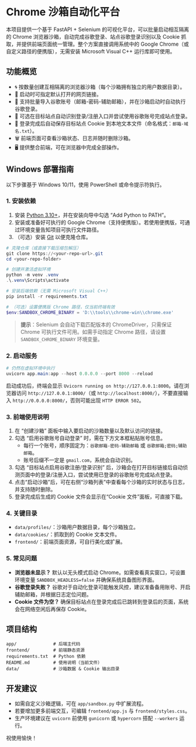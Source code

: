 # Chrome 沙箱自动化平台

本项目提供一个基于 FastAPI + Selenium 的可视化平台，可以批量启动相互隔离的 Chrome 浏览器沙箱，自动完成谷歌登录、站点谷歌登录识别以及 Cookie 抓取，并提供前端页面统一管理。整个方案直接调用系统中的 Google Chrome（或自定义路径的便携版），无需安装 Microsoft Visual C++ 运行库即可使用。

## 功能概览

- 🌀 按数量创建互相隔离的浏览器沙箱（每个沙箱拥有独立的用户数据目录）。
- 🔗 启动时可指定默认打开的网页链接。
- 🔐 支持批量导入谷歌账号（邮箱-密码-辅助邮箱），并在沙箱启动时自动执行谷歌登录。
- 🤖 可选在目标站点自动识别登录/注册入口并尝试使用谷歌账号完成站点登录。
- 🍪 登录完成后自动保存目标站点 Cookie 到本地文本文件（命名格式：`邮箱-域名.txt`）。
- 🗑️ 前端页面可查看沙箱状态、日志并随时删除沙箱。
- 🖥️ 提供整合前端，可在浏览器中完成全部操作。

## Windows 部署指南

以下步骤基于 Windows 10/11，使用 PowerShell 或命令提示符执行。

### 1. 安装依赖

1. 安装 [Python 3.10+](https://www.python.org/downloads/)，并在安装向导中勾选 “Add Python to PATH”。
2. 安装或准备好可执行的 Google Chrome（支持便携版）。若使用便携版，可通过环境变量告知项目可执行文件路径。
3. （可选）安装 [Git](https://git-scm.com/download/win) 以便克隆仓库。

```powershell
# 克隆仓库（或直接下载压缩包解压）
git clone https://<your-repo-url>.git
cd <your-repo-folder>

# 创建并激活虚拟环境
python -m venv .venv
.\.venv\Scripts\activate

# 安装后端依赖（无需 Microsoft Visual C++）
pip install -r requirements.txt

# （可选）设置便携版 Chrome 路径，仅当前终端有效
$env:SANDBOX_CHROME_BINARY = 'D:\\tools\\chrome-win\\chrome.exe'
```

> **提示**：Selenium 会自动下载匹配版本的 ChromeDriver，只需保证 Chrome 可执行文件可用。如需手动指定 Chrome 路径，请设置 `SANDBOX_CHROME_BINARY` 环境变量。

### 2. 启动服务

```powershell
# 仍然在虚拟环境中执行
uvicorn app.main:app --host 0.0.0.0 --port 8000 --reload
```

启动成功后，终端会显示 `Uvicorn running on http://127.0.0.1:8000`。请在浏览器访问 `http://127.0.0.1:8000/`（或 `http://localhost:8000/`），不要直接输入 `http://0.0.0.0:8000/`，否则可能出现 `HTTP ERROR 502`。

### 3. 前端使用说明

1. 在 “创建沙箱” 面板中输入要启动的沙箱数量以及默认访问的链接。
2. 勾选 “启用谷歌账号自动登录” 时，需在下方文本框粘贴账号信息。
   - 每行一个账号，顺序固定为：`谷歌邮箱-密码-辅助邮箱` 或 `谷歌邮箱;密码;辅助邮箱`。
   - 账号后缀不一定是 `gmail.com`，系统会自动识别。
3. 勾选 “目标站点启用谷歌注册/登录识别” 后，沙箱会在打开目标链接后自动侦测页面中的登录/注册入口，尝试使用已登录的谷歌账号完成站点登录。
4. 点击“启动沙箱”后，可在右侧“沙箱列表”中查看每个沙箱的实时状态与日志，并支持随时删除。
5. 登录完成后生成的 Cookie 文件会显示在“Cookie 文件”面板，可直接下载。

### 4. 关键目录

- `data/profiles/`：沙箱用户数据目录，每个沙箱独立。
- `data/cookies/`：抓取到的 Cookie 文本文件。
- `frontend/`：前端页面资源，可自行美化或扩展。

### 5. 常见问题

- **浏览器未显示？** 默认以无头模式启动 Chrome。如需查看真实窗口，可设置环境变量 `SANDBOX_HEADLESS=false` 并确保系统具备图形界面。
- **谷歌登录失败？** 谷歌对于自动化登录可能触发风控，建议准备备用账号、开启辅助邮箱，并根据日志定位问题。
- **Cookie 文件为空？** 确保目标站点在登录完成后已跳转到登录后的页面，系统会在网络空闲后再保存 Cookie。

## 项目结构

```
app/              # 后端主代码
frontend/         # 前端静态资源
requirements.txt  # Python 依赖
README.md         # 使用说明（当前文件）
data/             # 沙箱数据 & Cookie 输出目录
```

## 开发建议

- 如需自定义沙箱逻辑，可在 `app/sandbox.py` 中扩展流程。
- 若要增加更多前端交互，可编辑 `frontend/app.js` 与 `frontend/styles.css`。
- 生产环境建议在 `uvicorn` 前使用 `gunicorn` 或 `hypercorn` 搭配 `--workers` 运行。

祝使用愉快！
